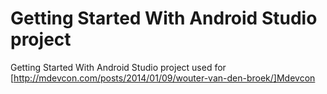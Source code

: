Getting Started With Android Studio project 
======================

Getting Started With Android Studio project used for [http://mdevcon.com/posts/2014/01/09/wouter-van-den-broek/]Mdevcon
